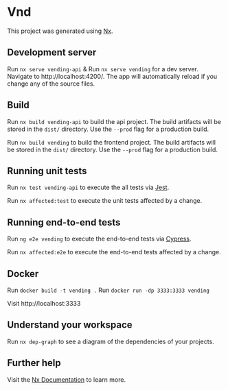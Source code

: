 

# Vnd

This project was generated using [Nx](https://nx.dev).

## Development server

Run `nx serve vending-api` & Run `nx serve vending`
 for a dev server. Navigate to http://localhost:4200/. The app will automatically reload if you change any of the source files.



## Build

Run `nx build vending-api` to build the api project. The build artifacts will be stored in the `dist/` directory. Use the `--prod` flag for a production build.

Run `nx build vending` to build the frontend project. The build artifacts will be stored in the `dist/` directory. Use the `--prod` flag for a production build.


## Running unit tests

Run `nx test vending-api` to execute the all tests via [Jest](https://jestjs.io).

Run `nx affected:test` to execute the unit tests affected by a change.

## Running end-to-end tests

Run `ng e2e vending` to execute the end-to-end tests via [Cypress](https://www.cypress.io).

Run `nx affected:e2e` to execute the end-to-end tests affected by a change.

## Docker
Run `docker build -t vending .`
Run `docker run -dp 3333:3333 vending`

Visit http://localhost:3333

## Understand your workspace

Run `nx dep-graph` to see a diagram of the dependencies of your projects.

## Further help

Visit the [Nx Documentation](https://nx.dev/angular) to learn more.


